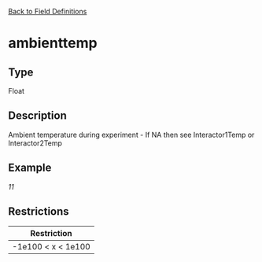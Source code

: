 [Back to Field Definitions](../../field_definition_overview)
# ambienttemp

## Type
Float

## Description


Ambient temperature during experiment - If NA then see Interactor1Temp or Interactor2Temp
## Example
*11*

## Restrictions
| Restriction |
| :---------: |
| -1e100 < x < 1e100 |

